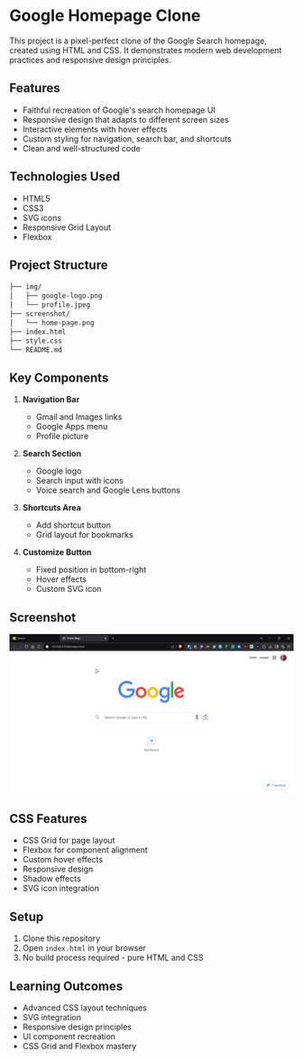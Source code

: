 # Google Homepage Clone

This project is a pixel-perfect clone of the Google Search homepage, created using HTML and CSS. It demonstrates modern web development practices and responsive design principles.

## Features

- Faithful recreation of Google's search homepage UI
- Responsive design that adapts to different screen sizes
- Interactive elements with hover effects
- Custom styling for navigation, search bar, and shortcuts
- Clean and well-structured code

## Technologies Used

- HTML5
- CSS3
- SVG icons
- Responsive Grid Layout
- Flexbox

## Project Structure

```
├── img/
│   ├── google-logo.png
│   └── profile.jpeg
├── screenshot/
│   └── home-page.png
├── index.html
├── style.css
└── README.md
```

## Key Components

1. **Navigation Bar**
    - Gmail and Images links
    - Google Apps menu
    - Profile picture

2. **Search Section**
    - Google logo
    - Search input with icons
    - Voice search and Google Lens buttons

3. **Shortcuts Area**
    - Add shortcut button
    - Grid layout for bookmarks

4. **Customize Button**
    - Fixed position in bottom-right
    - Hover effects
    - Custom SVG icon

## Screenshot

![Google Homepage Clone Screenshot](screenshot/home-page.png)

## CSS Features

- CSS Grid for page layout
- Flexbox for component alignment
- Custom hover effects
- Responsive design
- Shadow effects
- SVG icon integration

## Setup

1. Clone this repository
2. Open `index.html` in your browser
3. No build process required - pure HTML and CSS

## Learning Outcomes

- Advanced CSS layout techniques
- SVG integration
- Responsive design principles
- UI component recreation
- CSS Grid and Flexbox mastery
